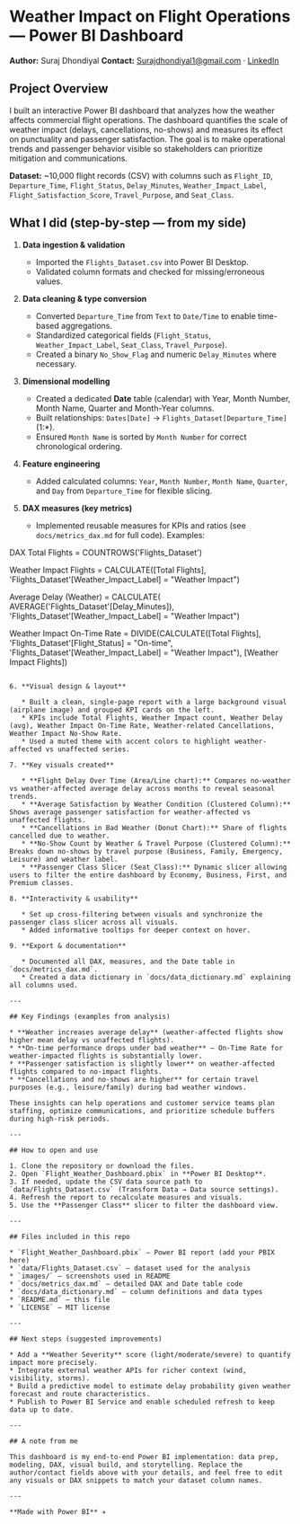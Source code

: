 # Weather Impact on Flight Operations — Power BI Dashboard

**Author:** Suraj Dhondiyal
**Contact:** Surajdhondiyal1@gmail.com · [LinkedIn](https://www.linkedin.com/in/suraj-dhondiyal-a390532a6/)



## Project Overview

I built an interactive Power BI dashboard that analyzes how the weather affects commercial flight operations. The dashboard quantifies the scale of weather impact (delays, cancellations, no-shows) and measures its effect on punctuality and passenger satisfaction. The goal is to make operational trends and passenger behavior visible so stakeholders can prioritize mitigation and communications.

**Dataset:** \~10,000 flight records (CSV) with columns such as `Flight_ID`, `Departure_Time`, `Flight_Status`, `Delay_Minutes`, `Weather_Impact_Label`, `Flight_Satisfaction_Score`, `Travel_Purpose`, and `Seat_Class`.


## What I did (step‑by‑step — from my side)

1. **Data ingestion & validation**

   * Imported the `Flights_Dataset.csv` into Power BI Desktop.
   * Validated column formats and checked for missing/erroneous values.

2. **Data cleaning & type conversion**

   * Converted `Departure_Time` from `Text` to `Date/Time` to enable time-based aggregations.
   * Standardized categorical fields (`Flight_Status`, `Weather_Impact_Label`, `Seat_Class`, `Travel_Purpose`).
   * Created a binary `No_Show_Flag` and numeric `Delay_Minutes` where necessary.

3. **Dimensional modelling**

   * Created a dedicated **Date** table (calendar) with Year, Month Number, Month Name, Quarter and Month-Year columns.
   * Built relationships: `Dates[Date]` → `Flights_Dataset[Departure_Time]` (1:\*).
   * Ensured `Month Name` is sorted by `Month Number` for correct chronological ordering.

4. **Feature engineering**

   * Added calculated columns: `Year`, `Month Number`, `Month Name`, `Quarter`, and `Day` from `Departure_Time` for flexible slicing.

5. **DAX measures (key metrics)**

   * Implemented reusable measures for KPIs and ratios (see `docs/metrics_dax.md` for full code). Examples:

 DAX
Total Flights = COUNTROWS('Flights_Dataset')

Weather Impact Flights =
CALCULATE([Total Flights], 'Flights_Dataset'[Weather_Impact_Label] = "Weather Impact")

Average Delay (Weather) =
CALCULATE( AVERAGE('Flights_Dataset'[Delay_Minutes]), 'Flights_Dataset'[Weather_Impact_Label] = "Weather Impact")

Weather Impact On-Time Rate =
DIVIDE(CALCULATE([Total Flights], 'Flights_Dataset'[Flight_Status] = "On-time", 'Flights_Dataset'[Weather_Impact_Label] = "Weather Impact"), [Weather Impact Flights])
```

6. **Visual design & layout**

   * Built a clean, single-page report with a large background visual (airplane image) and grouped KPI cards on the left.
   * KPIs include Total Flights, Weather Impact count, Weather Delay (avg), Weather Impact On-Time Rate, Weather-related Cancellations, Weather Impact No-Show Rate.
   * Used a muted theme with accent colors to highlight weather-affected vs unaffected series.

7. **Key visuals created**

   * **Flight Delay Over Time (Area/Line chart):** Compares no-weather vs weather-affected average delay across months to reveal seasonal trends.
   * **Average Satisfaction by Weather Condition (Clustered Column):** Shows average passenger satisfaction for weather-affected vs unaffected flights.
   * **Cancellations in Bad Weather (Donut Chart):** Share of flights cancelled due to weather.
   * **No-Show Count by Weather & Travel Purpose (Clustered Column):** Breaks down no-shows by travel purpose (Business, Family, Emergency, Leisure) and weather label.
   * **Passenger Class Slicer (Seat_Class):** Dynamic slicer allowing users to filter the entire dashboard by Economy, Business, First, and Premium classes.

8. **Interactivity & usability**

   * Set up cross-filtering between visuals and synchronize the passenger class slicer across all visuals.
   * Added informative tooltips for deeper context on hover.

9. **Export & documentation**

   * Documented all DAX, measures, and the Date table in `docs/metrics_dax.md`.
   * Created a data dictionary in `docs/data_dictionary.md` explaining all columns used.

---

## Key Findings (examples from analysis)

* **Weather increases average delay** (weather-affected flights show higher mean delay vs unaffected flights).
* **On-time performance drops under bad weather** — On‑Time Rate for weather-impacted flights is substantially lower.
* **Passenger satisfaction is slightly lower** on weather-affected flights compared to no-impact flights.
* **Cancellations and no-shows are higher** for certain travel purposes (e.g., leisure/family) during bad weather windows.

These insights can help operations and customer service teams plan staffing, optimize communications, and prioritize schedule buffers during high-risk periods.

---

## How to open and use

1. Clone the repository or download the files.
2. Open `Flight_Weather_Dashboard.pbix` in **Power BI Desktop**.
3. If needed, update the CSV data source path to `data/Flights_Dataset.csv` (Transform Data → Data source settings).
4. Refresh the report to recalculate measures and visuals.
5. Use the **Passenger Class** slicer to filter the dashboard view.

---

## Files included in this repo

* `Flight_Weather_Dashboard.pbix` — Power BI report (add your PBIX here)
* `data/Flights_Dataset.csv` — dataset used for the analysis
* `images/` — screenshots used in README
* `docs/metrics_dax.md` — detailed DAX and Date table code
* `docs/data_dictionary.md` — column definitions and data types
* `README.md` — this file
* `LICENSE` — MIT license

---

## Next steps (suggested improvements)

* Add a **Weather Severity** score (light/moderate/severe) to quantify impact more precisely.
* Integrate external weather APIs for richer context (wind, visibility, storms).
* Build a predictive model to estimate delay probability given weather forecast and route characteristics.
* Publish to Power BI Service and enable scheduled refresh to keep data up to date.

---

## A note from me

This dashboard is my end-to-end Power BI implementation: data prep, modeling, DAX, visual build, and storytelling. Replace the author/contact fields above with your details, and feel free to edit any visuals or DAX snippets to match your dataset column names.

---

**Made with Power BI** ✈️

